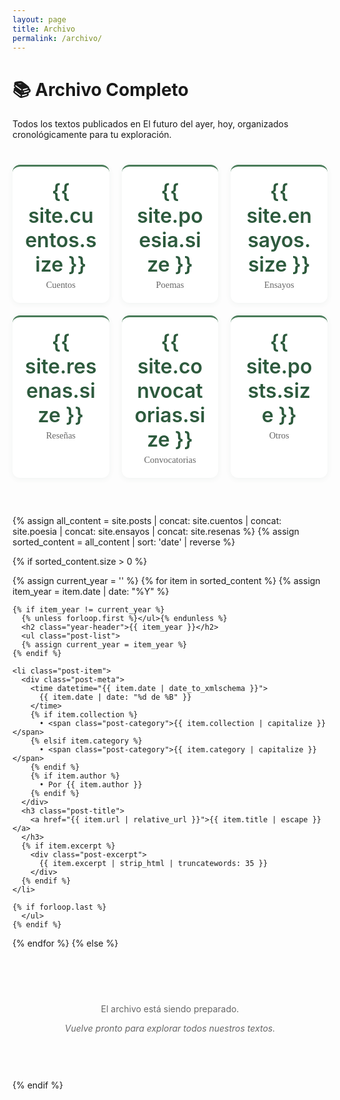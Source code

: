 ```yaml
---
layout: page
title: Archivo
permalink: /archivo/
---
```


<div class="category-header">
  <h1>📚 Archivo Completo</h1>
  <p class="category-description">
    Todos los textos publicados en El futuro del ayer, hoy, 
    organizados cronológicamente para tu exploración.
  </p>
</div>

<div class="archive-stats">
  <div class="stats-grid">
    <div class="stat-item">
      <span class="stat-number">{{ site.cuentos.size }}</span>
      <span class="stat-label">Cuentos</span>
    </div>
    <div class="stat-item">
      <span class="stat-number">{{ site.poesia.size }}</span>
      <span class="stat-label">Poemas</span>
    </div>
    <div class="stat-item">
      <span class="stat-number">{{ site.ensayos.size }}</span>
      <span class="stat-label">Ensayos</span>
    </div>
    <div class="stat-item">
      <span class="stat-number">{{ site.resenas.size }}</span>
      <span class="stat-label">Reseñas</span>
    </div>
    <div class="stat-item">
      <span class="stat-number">{{ site.convocatorias.size }}</span>
      <span class="stat-label">Convocatorias</span>
    </div>
    <div class="stat-item">
      <span class="stat-number">{{ site.posts.size }}</span>
      <span class="stat-label">Otros</span>
    </div>
  </div>
</div>

<div class="decorative-flourish"></div>

<!-- Combine all collections and regular posts -->
{% assign all_content = site.posts | concat: site.cuentos | concat: site.poesia | concat: site.ensayos | concat: site.resenas %}
{% assign sorted_content = all_content | sort: 'date' | reverse %}

{% if sorted_content.size > 0 %}
  <!-- Group by year -->
  {% assign current_year = '' %}
  {% for item in sorted_content %}
    {% assign item_year = item.date | date: "%Y" %}
    
    {% if item_year != current_year %}
      {% unless forloop.first %}</ul>{% endunless %}
      <h2 class="year-header">{{ item_year }}</h2>
      <ul class="post-list">
      {% assign current_year = item_year %}
    {% endif %}
    
    <li class="post-item">
      <div class="post-meta">
        <time datetime="{{ item.date | date_to_xmlschema }}">
          {{ item.date | date: "%d de %B" }}
        </time>
        {% if item.collection %}
          • <span class="post-category">{{ item.collection | capitalize }}</span>
        {% elsif item.category %}
          • <span class="post-category">{{ item.category | capitalize }}</span>
        {% endif %}
        {% if item.author %}
          • Por {{ item.author }}
        {% endif %}
      </div>
      <h3 class="post-title">
        <a href="{{ item.url | relative_url }}">{{ item.title | escape }}</a>
      </h3>
      {% if item.excerpt %}
        <div class="post-excerpt">
          {{ item.excerpt | strip_html | truncatewords: 35 }}
        </div>
      {% endif %}
    </li>
    
    {% if forloop.last %}
      </ul>
    {% endif %}
  {% endfor %}
{% else %}
  <div style="text-align: center; padding: 60px 20px; color: #666;">
    <p>El archivo está siendo preparado.</p>
    <p><em>Vuelve pronto para explorar todos nuestros textos.</em></p>
  </div>
{% endif %}

<style>
.archive-stats {
  margin: 40px 0 60px;
  text-align: center;
}

.stats-grid {
  display: grid;
  grid-template-columns: repeat(auto-fit, minmax(120px, 1fr));
  gap: 20px;
  max-width: 600px;
  margin: 0 auto;
}

.stat-item {
  background: white;
  padding: 20px;
  border-radius: 12px;
  box-shadow: 0 2px 10px rgba(45, 90, 61, 0.06);
  border-top: 3px solid #4a7c59;
}

.stat-number {
  display: block;
  font-size: 2rem;
  font-weight: 600;
  color: #2d5a3d;
  font-family: 'Inter', sans-serif;
}

.stat-label {
  display: block;
  font-size: 0.9rem;
  color: #666;
  margin-top: 5px;
  font-family: 'Crimson Text', serif;
}

.year-header {
  font-family: 'Crimson Text', serif;
  color: #2d5a3d;
  font-size: 1.8rem;
  margin: 50px 0 30px;
  padding: 15px 0;
  border-bottom: 2px solid #e8f5e8;
  text-align: center;
  position: relative;
}

.year-header::before {
  content: "";
  position: absolute;
  bottom: -2px;
  left: 50%;
  transform: translateX(-50%);
  width: 60px;
  height: 2px;
  background: #4a7c59;
}

@media screen and (max-width: 600px) {
  .stats-grid {
    grid-template-columns: repeat(2, 1fr);
    gap: 15px;
  }
  
  .stat-item {
    padding: 15px;
  }
  
  .stat-number {
    font-size: 1.5rem;
  }
}
</style>
